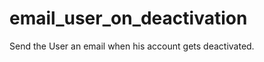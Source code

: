 email_user_on_deactivation
==========================

Send the User an email when his account gets deactivated.
